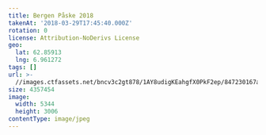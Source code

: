 ```yaml
---
title: Bergen Påske 2018
takenAt: '2018-03-29T17:45:40.000Z'
rotation: 0
license: Attribution-NoDerivs License
geo:
  lat: 62.85913
  lng: 6.961272
tags: []
url: >-
  //images.ctfassets.net/bncv3c2gt878/1AY8udigKEahgfX0PkF2ep/847230167afbb542ee011fe88f164d4d/bergen-pske-2018_40465930554_o
size: 4357454
image:
  width: 5344
  height: 3006
contentType: image/jpeg
---
```


